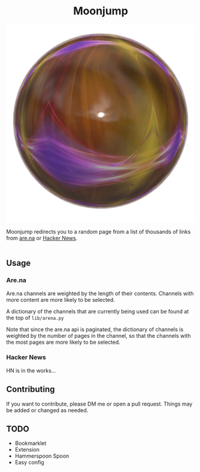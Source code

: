 <h1 align="center">Moonjump</h1>
<p align="center">
	<img src="./assets/moonjump.png" alt="moonjump">
</p>

Moonjump redirects you to a random page from a list of thousands of links from [are.na](https://are.na) or [Hacker News](https://news.ycombinator.com).
<br>
<br>

## Usage

### Are.na

Are.na channels are weighted by the length of their contents. Channels with more content are more likely to be selected.

A dictionary of the channels that are currently being used can be found at the top of `lib/arena.py`

Note that since the are.na api is paginated, the dictionary of channels is weighted by the number of pages in the channel, so that the channels with the most pages are more likely to be selected.

### Hacker News

HN is in the works...

## Contributing

If you want to contribute, please DM me or open a pull request. Things may be added or changed as needed.

## TODO

- Bookmarklet
- Extension
- Hammerspoon Spoon
- Easy config
